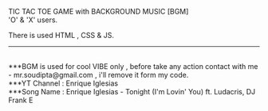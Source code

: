 TIC TAC TOE GAME with BACKGROUND MUSIC [BGM]<br>
'O' & 'X' users.

There is used HTML , CSS & JS.

<hr>
<br>
***BGM is used for cool VIBE only , before take any action contact with me - mr.soudipta@gmail.com , i'll remove it form my code.
<br>
***YT Channel : Enrique Iglesias
<br>
***Song Name : Enrique Iglesias - Tonight (I'm Lovin' You) ft. Ludacris, DJ Frank E
